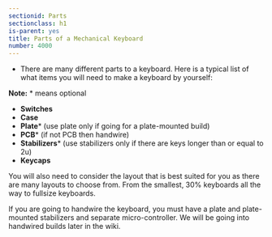 ```yaml
---
sectionid: Parts
sectionclass: h1
is-parent: yes
title: Parts of a Mechanical Keyboard
number: 4000
---
```

- There are many different parts to a keyboard. Here is a typical list of what items you will need to make a keyboard by yourself:    

<strong>Note:</strong> * means optional
<ul>
<li><strong>Switches</strong></li>
<li><strong>Case</strong></li>
<li><strong>Plate</strong>* (use plate only if going for a plate-mounted build)</li>
<li><strong>PCB</strong>* (if not PCB then handwire)</li>
<li><strong>Stabilizers</strong>* (use stabilizers only if there are keys longer than or equal to 2u)</li>
<li><strong>Keycaps</strong></li>
</ul>

You will also need to consider the layout that is best suited for you as there are many layouts to choose from. From the smallest, 30% keyboards all the way to fullsize keyboards.

If you are going to handwire the keyboard, you must have a plate and plate-mounted stabilizers and separate micro-controller. We will be going into handwired builds later in the wiki.